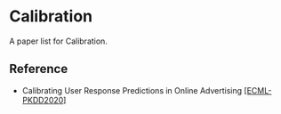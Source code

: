 # Calibration
A paper list for Calibration.

## Reference
- Calibrating User Response Predictions in Online Advertising [[ECML-PKDD2020]](https://link.springer.com/chapter/10.1007/978-3-030-67667-4_13)
